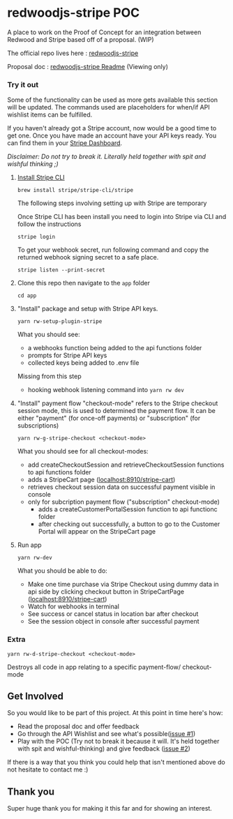 # redwoodjs-stripe POC


A place to work on the Proof of Concept for an integration between Redwood and Stripe based off of a proposal. (WIP)

The official repo lives here : [redwoodjs-stripe](https://github.com/chrisvdm/redwoodjs-stripe)

Proposal doc : [redwoodjs-stripe Readme](https://docs.google.com/document/d/14IagrLRbuTT8H6-aOKL7aBbf2zGKVnMeazjmFZPf0-0/edit?usp=sharing) (Viewing only)


### Try it out
Some of the functionality can be used as more gets available this section will be updated. The commands used are placeholders for when/if API wishlist items can be fulfilled. 

If you haven't already got a Stripe account, now would be a good time to get one. Once you have made an account have your API keys ready. You can find them in your [Stripe Dashboard](https://dashboard.stripe.com/test/apikeys). 

_Disclaimer: Do not try to break it. Literally held together with spit and wishful thinking ;)_

1. [Install Stripe CLI](https://stripe.com/docs/stripe-cli#install)
   
   `brew install stripe/stripe-cli/stripe`
   
   The following steps involving setting up with Stripe are temporary
   
   Once Stripe CLI has been install you need to login into Stripe via CLI and follow the instructions
 
   `stripe login`
   
   To get your webhook secret, run following command and copy the returned webhook signing secret to a safe place. 
   
   `stripe listen --print-secret`
   
2. Clone this repo then navigate to the `app` folder
   
   `cd app`
   
3. "Install" package and setup with Stripe API keys.

   `yarn rw-setup-plugin-stripe`
   
   What you should see:
   - a webhooks function being added  to the api functions folder
   - prompts for Stripe API keys 
   - collected keys being added to .env file
   
   Missing from this step
   - hooking webhook listening command into <code>yarn rw dev</code>
   
3. "Install" payment flow
   "checkout-mode" refers to the Stripe checkout session mode, this is used to determined the payment flow. It can be either "payment" (for once-off payments) or "subscription" (for subscriptions)

   `yarn rw-g-stripe-checkout <checkout-mode>`

   What you should see for all checkout-modes:
   - add createCheckoutSession and retrieveCheckoutSession functions to api functions folder
   - adds a StripeCart page ([localhost:8910/stripe-cart](http://localhost:8910/stripe-cart))
   - retrieves checkout session data on successful payment visible in console
   - only for subcription payment flow ("subscription" checkout-mode)
      - adds a createCustomerPortalSession function to api functionc folder
      - after checking out successfully, a button to go to the Customer Portal will appear on the StripeCart page
   
4. Run app
  
    `yarn rw-dev`
    
    What you should be able to do:
    - Make one time purchase via Stripe Checkout using dummy data in api side by clicking checkout button in StripeCartPage ([localhost:8910/stripe-cart](http://localhost:8910/stripe-cart))
    - Watch for webhooks in terminal
    - See success or cancel status in location bar after checkout
    - See the session object in console after successful payment

### Extra

`yarn rw-d-stripe-checkout <checkout-mode>`

Destroys all code in app relating to a specific payment-flow/ checkout-mode


## Get Involved
So you would like to be part of this project. At this point in time here's how:
- Read the proposal doc and offer feedback
- Go through the API Wishlist and see what's possible([issue #1](https://github.com/redwoodjs/payments/issues/1))
- Play with the POC (Try not to break it because it will. It's held together with spit and wishful-thinking) and give feedback ([issue #2](https://github.com/redwoodjs/payments/issues/2))

If there is a way that you think you could help that isn't mentioned above do not hesitate to contact me :)

## Thank you
Super huge thank you for making it this far and for showing an interest.
